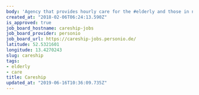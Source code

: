 ```yaml
---
body: 'Agency that provides hourly care for the #elderly and those in need of #care'
created_at: "2018-02-06T06:24:13.590Z"
is_approved: true
job_board_hostname: careship-jobs
job_board_provider: personio
job_board_url: https://careship-jobs.personio.de/
latitude: 52.5321601
longitude: 13.4270243
slug: careship
tags:
- elderly
- care
title: Careship
updated_at: "2019-06-16T10:36:09.735Z"
---
```

